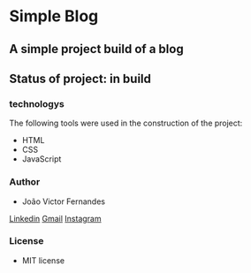 # Simple Blog

## A simple project build of a blog

## Status of project: in build

### technologys

The following tools were used in the construction of the project:

- HTML
- CSS
- JavaScript

### Author

 - João Victor Fernandes

 [Linkedin](https://www.linkedin.com/in/jo%C3%A3o-victor-fernandes-b84a581a7/)
 [Gmail](joaovictorfernandespinto@gmail.com)
 [Instagram](https://www.instagram.com/jakvictor234/)

 ### License
  - MIT license